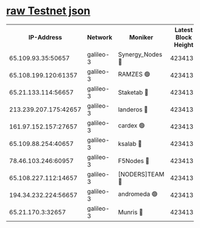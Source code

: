 [raw Testnet json](https://rpc-check.androt.stavr.tech/androt/rpcandrot_result.json)
=

<table><tr><th>IP-Address</th><th>Network</th><th>Moniker</th><th>Latest Block Height</th><th>Earliest Block Height</th><th>Catching Up</th><th>Tx Index</th><th>Voting Power</th><th>Scan Time</th></tr><tr><td>65.109.93.35:50657</td><td>galileo-3</td><td>Synergy_Nodes 🔴</td><td>4234136</td><td>0</td><td>False</td><td>on</td><td>960602</td><td>2023-12-15T08:03:29.094217199UTC</td></tr><tr><td>65.108.199.120:61357</td><td>galileo-3</td><td>RAMZES 🟢</td><td>4234134</td><td>1</td><td>False</td><td>on</td><td>0</td><td>2023-12-15T08:03:15.743287496UTC</td></tr><tr><td>65.21.133.114:56657</td><td>galileo-3</td><td>Staketab 🔴</td><td>4234136</td><td>90001</td><td>False</td><td>on</td><td>2</td><td>2023-12-15T08:03:29.952787857UTC</td></tr><tr><td>213.239.207.175:42657</td><td>galileo-3</td><td>landeros 🔴</td><td>4234132</td><td>2642001</td><td>False</td><td>on</td><td>72</td><td>2023-12-15T08:03:03.820328662UTC</td></tr><tr><td>161.97.152.157:27657</td><td>galileo-3</td><td>cardex 🟢</td><td>4234136</td><td>2945323</td><td>False</td><td>on</td><td>0</td><td>2023-12-15T08:03:29.400580375UTC</td></tr><tr><td>65.109.88.254:40657</td><td>galileo-3</td><td>ksalab 🔴</td><td>4234133</td><td>3000356</td><td>False</td><td>on</td><td>31929</td><td>2023-12-15T08:03:11.309882591UTC</td></tr><tr><td>78.46.103.246:60957</td><td>galileo-3</td><td>F5Nodes 🔴</td><td>4234136</td><td>3057001</td><td>False</td><td>off</td><td>24</td><td>2023-12-15T08:03:29.645617318UTC</td></tr><tr><td>65.108.227.112:14657</td><td>galileo-3</td><td>[NODERS]TEAM 🔴</td><td>4234132</td><td>3176323</td><td>False</td><td>on</td><td>959621</td><td>2023-12-15T08:03:04.199001194UTC</td></tr><tr><td>194.34.232.224:56657</td><td>galileo-3</td><td>andromeda 🟢</td><td>4234133</td><td>4134133</td><td>False</td><td>off</td><td>0</td><td>2023-12-15T08:03:10.971605121UTC</td></tr><tr><td>65.21.170.3:32657</td><td>galileo-3</td><td>Munris 🔴</td><td>4234134</td><td>4134134</td><td>False</td><td>off</td><td>414</td><td>2023-12-15T08:03:20.529947226UTC</td></tr></table>

